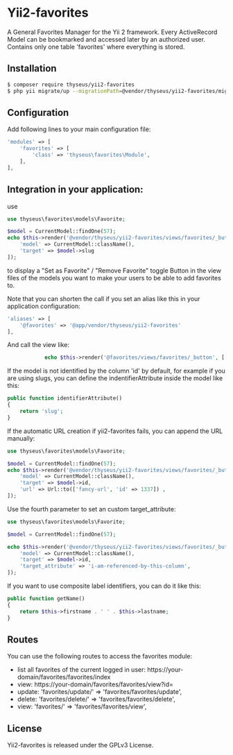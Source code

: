 # Yii2-favorites

A General Favorites Manager for the Yii 2 framework.
Every ActiveRecord Model can be bookmarked and accessed later by an authorized user.
Contains only one table 'favorites' where everything is stored.

## Installation

```bash
$ composer require thyseus/yii2-favorites
$ php yii migrate/up --migrationPath=@vendor/thyseus/yii2-favorites/migrations
```

## Configuration

Add following lines to your main configuration file:

```php
'modules' => [
    'favorites' => [
        'class' => 'thyseus\favorites\Module',
    ],
],
```

## Integration in your application:

use

```php
use thyseus\favorites\models\Favorite;

$model = CurrentModel::findOne(57);
echo $this->render('@vendor/thyseus/yii2-favorites/views/favorites/_button', [
    'model' => CurrentModel::className(),
    'target' => $model->slug
]);
```

to display a "Set as Favorite" / "Remove Favorite" toggle Button in the view files
of the models you want to make your users to be able to add favorites to.

Note that you can shorten the call if you set an alias like this in your application configuration:

```php
'aliases' => [
    '@favorites' => '@app/vendor/thyseus/yii2-favorites'
],

```

And call the view like:

```php
            echo $this->render('@favorites/views/favorites/_button', [
```

If the model is not identified by the column 'id' by default, for example if you are 
using slugs, you can define the indentifierAttribute inside the model like this:

```php
public function identifierAttribute()
{
    return 'slug';
}
```

If the automatic URL creation if yii2-favorites fails, you can append the URL manually:

```php
use thyseus\favorites\models\Favorite;

$model = CurrentModel::findOne(57);
echo $this->render('@vendor/thyseus/yii2-favorites/views/favorites/_button', [
    'model' => CurrentModel::className(),
    'target' => $model->id,
    'url' => Url::to(['fancy-url', 'id' => 1337]) ,
]);
```

Use the fourth parameter to set an custom target_attribute:

```php
use thyseus\favorites\models\Favorite;

$model = CurrentModel::findOne(57);

echo $this->render('@vendor/thyseus/yii2-favorites/views/favorites/_button', [
    'model' => CurrentModel::className(),
    'target' => $model->id,
    'target_attribute' => 'i-am-referenced-by-this-column',
]);
```

If you want to use composite label identifiers, you can do it like this:

```php
public function getName()
{
    return $this->firstname . ' ' . $this->lastname;
}
```

## Routes

You can use the following routes to access the favorites module:

* list all favorites of the current logged in user: https://your-domain/favorites/favorites/index
* view: https://your-domain/favorites/favorites/view?id=<id>
* update: 'favorites/update/<id>' => 'favorites/favorites/update',
* delete: 'favorites/delete/<id>' => 'favorites/favorites/delete',
* view: 'favorites/<id>' => 'favorites/favorites/view',

## License

Yii2-favorites is released under the GPLv3 License.

